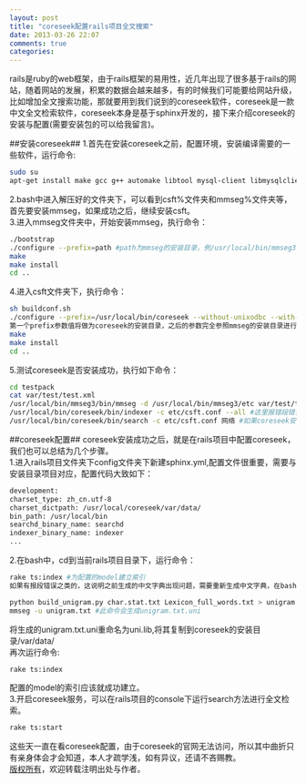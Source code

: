 ```yaml
---
layout: post
title: "coreseek配置rails项目全文搜索"
date: 2013-03-26 22:07
comments: true
categories: 
---
```

rails是ruby的web框架，由于rails框架的易用性，近几年出现了很多基于rails的网站，随着网站的发展，积累的数据会越来越多，有的时候我们可能要给网站升级，比如增加全文搜索功能，那就要用到我们说到的coreseek软件，coreseek是一款中文全文检索软件，coreseek本身是基于sphinx开发的，接下来介绍coreseek的安装与配置(需要安装包的可以给我留言)。
<!--more-->
##安装coreseek##
1.首先在安装coreseek之前，配置环境，安装编译需要的一些软件，运行命令:
```sh
sudo su
apt-get install make gcc g++ automake libtool mysql-client libmysqlclient15-dev libxml2-dev libexpat1-dev
```
2.bash中进入解压好的文件夹下，可以看到csft%文件夹和mmseg%文件夹等，首先要安装mmseg，如果成功之后，继续安装csft。<br>
3.进入mmseg文件夹中，开始安装mmseg，执行命令：
```sh
./bootstrap
./configure --prefix=path #path为mmseg的安装目录，例/usr/local/bin/mmseg3等
make
make install
cd ..
```
4.进入csft文件夹下，执行命令：
```sh	
sh buildconf.sh
./configure --prefix=/usr/local/bin/coreseek --without-unixodbc --with-mmseg --with-mmseg-includes=/usr/local/bin/mmseg3/include/mmseg/ --with-mmseg-libs=/usr/local/bin/mmseg3/lib/ --with-mysql #
第一个prefix参数值将做为coreseek的安装目录，之后的参数完全参照mmseg的安装目录进行设置
make
make install
cd ..
```
5.测试coreseek是否安装成功，执行如下命令：
```sh	
cd testpack
cat var/test/test.xml
/usr/local/bin/mmseg3/bin/mmseg -d /usr/local/bin/mmseg3/etc var/test/test.xml
/usr/local/bin/coreseek/bin/indexer -c etc/csft.conf --all #这里报错段错误，解决:打开csft.conf修改charset_dictpath为uni.lib目录
/usr/local/bin/coreseek/bin/search -c etc/csft.conf 网络 #如果coreseek安装成功，这时应该会返回一定的根据关键字’网络‘搜索到的结果。
```
##coreseek配置##
coreseek安装成功之后，就是在rails项目中配置coreseek，我们也可以总结为几个步骤。<br>
1.进入rails项目文件夹下config文件夹下新建sphinx.yml,配置文件很重要，需要与安装目录项目对应，配置代码大致如下：
```sh
development:
charset_type: zh_cn.utf-8
charset_dictpath: /usr/local/coreseek/var/data/
bin_path: /usr/local/bin
searchd_binary_name: searchd
indexer_binary_name: indexer
...
```
2.在bash中，cd到当前rails项目目录下，运行命令：
```sh	
rake ts:index #为配置的model建立索引
如果有报段错误之类的，这说明之前生成的中文字典出现问题，需要重新生成中文字典，在bash中重新进入到mmseg/data文件夹下

python build_unigram.py char.stat.txt Lexicon_full_words.txt > unigram.txt
mmseg -u unigram.txt #此命令会生成unigram.txt.uni
```
将生成的unigram.txt.uni重命名为uni.lib,将其复制到coreseek的安装目录/var/data/<br>
再次运行命令:
```sh
rake ts:index
```
配置的model的索引应该就成功建立。<br>
3.开启coreseek服务，可以在rails项目的console下运行search方法进行全文检索。
```sh
rake ts:start
```		
这些天一直在看coreseek配置，由于coreseek的官网无法访问，所以其中曲折只有亲身体会才会知道，本人才疏学浅，如有异议，还请不吝赐教。	
[版权所有](http://xeostream.github.com/blog/2013/03/26/rails-coreseek)，欢迎转载注明出处与作者。